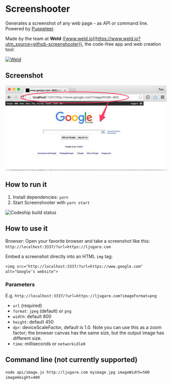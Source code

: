 # Screenshooter

Generates a screenshot of any web page - as API or command line. Powered by [Puppeteer](https://github.com/GoogleChrome/puppeteer).

Made by the team at **Weld** ([www.weld.io](https://www.weld.io?utm_source=github-screenshooter)), the code-free app and web creation tool:

[![Weld](https://s3-eu-west-1.amazonaws.com/weld-social-and-blog/gif/weld_explained.gif)](https://www.weld.io?utm_source=github-screenshooter)

## Screenshot

![Screenshooter](docs/example.png)

## How to run it

1. Install dependencies: `yarn`
2. Start Screenshooter with `yarn start`

![Codeship build status](https://www.codeship.io/projects/2fe0e610-b368-0131-9eae-664e1beed1ef/status)

## How to use it

Browser: Open your favorite browser and take a screenshot like this: `http://localhost:3337/?url=https://ljugare.com`

Embed a screenshot directly into an HTML `img` tag:

	<img src="http://localhost:3337/?url=https://www.google.com" alt="Google’s website">

### Parameters

E.g. `http://localhost:3337/?url=https://ljugare.com?imageFormat=png`

* `url` (required)
* `format`: `jpeg` (default) or `png`
* `width`: default 800
* `height`: default 450
* `dpr`: deviceScaleFactor, default is 1.0. Note you can use this as a zoom factor; the browser canvas has the same size, but the output image has different size.
* `time`: milliseconds or `networkidle0`

## Command line (not currently supported)

	node api/image.js http://ljugare.com myimage.jpg imageWidth=500 imageHeight=400
